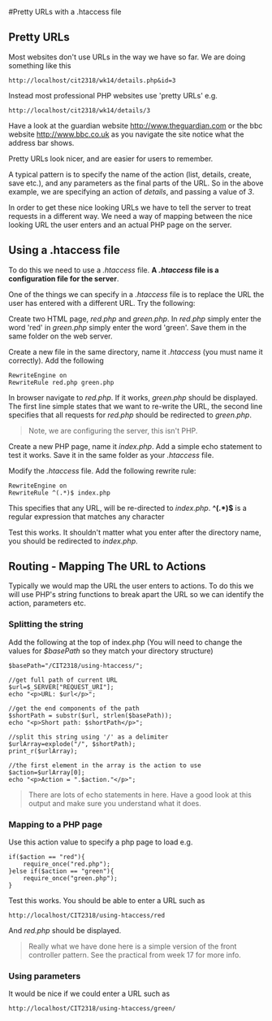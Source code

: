 #Pretty URLs with a .htaccess file

## Pretty URLs
Most websites don't use URLs in the way we have so far. We are doing something like this
```
http://localhost/cit2318/wk14/details.php&id=3
```

Instead most professional PHP websites use 'pretty URLs' e.g. 
```
http://localhost/cit2318/wk14/details/3
```

Have a look at the guardian website http://www.theguardian.com or the bbc website http://www.bbc.co.uk as you navigate the site notice what the address bar shows. 

Pretty URLs look nicer, and are easier for users to remember. 

A typical pattern is to specify the name of the action (list, details, create, save etc.), and any parameters as the final parts of the URL. So in the above example, we are specifying an action of *details*, and passing a value of *3*. 

In order to get these nice looking URLs we have to tell the server to treat requests in a different way. We need a way of mapping between the nice looking URL the user enters and an actual PHP page on the server. 

## Using a .htaccess file
To do this we need to use a *.htaccess* file. **A *.htaccess* file is a configuration file for the server**. 

One of the things we can specify in a *.htaccess* file is to replace the URL the user has entered with a different URL. Try the following:

Create two HTML page, *red.php* and *green.php*. In *red.php* simply enter the word 'red' in *green.php* simply enter the word 'green'. Save them in the same folder on the web server.

Create a new file in the same directory, name it *.htaccess* (you must name it correctly). Add the following

```
RewriteEngine on 
RewriteRule red.php green.php
```

In browser navigate to *red.php*. If it works, *green.php* should be displayed. The first line simple states that we want to re-write the URL, the second line specifies that all requests for *red.php* should be redirected to *green.php*.

> Note, we are configuring the server, this isn't PHP. 

Create a new PHP page, name it *index.php*. Add a simple echo statement to test it works. Save it in the same folder as your *.htaccess* file. 

Modify the *.htaccess* file. Add the following rewrite rule:
```
RewriteEngine on 
RewriteRule ^(.*)$ index.php
```

This specifies that any URL, will be re-directed to *index.php*. **^(.\*)$**  is a regular expression that matches any character 

Test this works. It shouldn't matter what you enter after the directory name, you should be redirected to *index.php*.

## Routing - Mapping The URL to Actions
Typically we would map the URL the user enters to actions. To do this we will use PHP's string functions to break apart the URL so we can identify the action, parameters etc. 

### Splitting the string
Add the following at the top of index.php (You will need to change the values for *$basePath* so they match your directory structure)

```
$basePath="/CIT2318/using-htaccess/";

//get full path of current URL
$url=$_SERVER["REQUEST_URI"]; 
echo "<p>URL: $url</p>";

//get the end components of the path
$shortPath = substr($url, strlen($basePath)); 
echo "<p>Short path: $shortPath</p>";

//split this string using '/' as a delimiter
$urlArray=explode("/", $shortPath); 
print_r($urlArray);

//the first element in the array is the action to use
$action=$urlArray[0];
echo "<p>Action = ".$action."</p>";
```

> There are lots of echo statements in here. Have a good look at this output and make sure you understand what it does. 

### Mapping to a PHP page

Use this action value to specify a php page to load e.g.

```
if($action == "red"){
    require_once("red.php");
}else if($action == "green"){
    require_once("green.php");
}
```

Test this works. You should be able to enter a URL such as 

```
http://localhost/CIT2318/using-htaccess/red
```

And *red.php* should be displayed.

> Really what we have done here is a simple version of the front controller pattern. See the practical from week 17 for more info. 

### Using parameters

It would be nice if we could enter a URL such as
```
http://localhost/CIT2318/using-htaccess/green/
```
